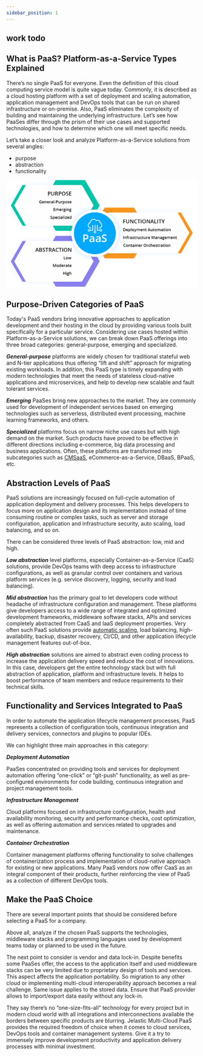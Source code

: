 ```yaml
---
sidebar_position: 1
---
```


## work todo

## What is PaaS? Platform-as-a-Service Types Explained

There’s no single PaaS for everyone. Even the definition of this cloud computing service model is quite vague today. Commonly, it is described as a cloud hosting platform with a set of deployment and scaling automation, application management and DevOps tools that can be run on shared infrastructure or on-premise. Also, PaaS eliminates the complexity of building and maintaining the underlying infrastructure. Let’s see how PaaSes differ through the prism of their use cases and supported technologies, and how to determine which one will meet specific needs.

Let’s take a closer look and analyze Platform-as-a-Service solutions from several angles:

- purpose
- abstraction
- functionality

<div style={{
    display:'flex',
    justifyContent: 'center',
    margin: '0 0 1rem 0'
}}>

![Locale Dropdown](./img/WhatIsPlatform-as-a-service/what-is-paas-768x432.png)

</div>

## Purpose-Driven Categories of PaaS

Today's PaaS vendors bring innovative approaches to application development and their hosting in the cloud by providing various tools built specifically for a particular service. Considering use cases hosted within Platform-as-a-Service solutions, we can break down PaaS offerings into three broad categories: general-purpose, emerging and specialized.

**_General-purpose_** platforms are widely chosen for traditional stateful web and N-tier applications thus offering “lift and shift” approach for migrating existing workloads. In addition, this PaaS type is timely expanding with modern technologies that meet the needs of stateless cloud-native applications and microservices, and help to develop new scalable and fault tolerant services.

**_Emerging_** PaaSes bring new approaches to the market. They are commonly used for development of independent services based on emerging technologies such as serverless, distributed event processing, machine learning frameworks, and others.

**_Specialized_** platforms focus on narrow niche use cases but with high demand on the market. Such products have proved to be effective in different directions including e-commerce, big data processing and business applications. Often, these platforms are transformed into subcategories such as [CMSaaS](https://cloudmydc.com/), eCommerce-as-a-Service, DBaaS, BPaaS, etc.

## Abstraction Levels of PaaS

PaaS solutions are increasingly focused on full-cycle automation of application deployment and delivery processes. This helps developers to focus more on application design and its implementation instead of time consuming routine or complex tasks, such as server and storage configuration, application and infrastructure security, auto scaling, load balancing, and so on.

There can be considered three levels of PaaS abstraction: low, mid and high.

**_Low abstraction_** level platforms, especially Container-as-a-Service (CaaS) solutions, provide DevOps teams with deep access to infrastructure configurations, as well as granular control over containers and various platform services (e.g. service discovery, logging, security and load balancing).

**_Mid abstraction_** has the primary goal to let developers code without headache of infrastructure configuration and management. These platforms give developers access to a wide range of integrated and optimized development frameworks, middleware software stacks, APIs and services completely abstracted from CaaS and IaaS deployment properties. Very often such PaaS solutions provide [automatic scaling](/docs/ApplicationSetting/Scaling%20And%20Clustering/Automatic%20Vertical%20Scaling), load balancing, high-availability, backup, disaster recovery, CI/CD, and other application lifecycle management features out-of-box.

**_High abstraction_** solutions are aimed to abstract even coding process to increase the application delivery speed and reduce the cost of innovations. In this case, developers get the entire technology stack but with full abstraction of application, platform and infrastructure levels. It helps to boost performance of team members and reduce requirements to their technical skills.

## Functionality and Services Integrated to PaaS

In order to automate the application lifecycle management processes, PaaS represents a collection of configuration tools, continuous integration and delivery services, connectors and plugins to popular IDEs.

We can highlight three main approaches in this category:

**_Deployment Automation_**

PaaSes concentrated on providing tools and services for deployment automation offering “one-click” or “git-push” functionality, as well as pre-configured environments for code building, continuous integration and project management tools.

**_Infrastructure Management_**

Cloud platforms focused on infrastructure configuration, health and availability monitoring, security and performance checks, cost optimization, as well as offering automation and services related to upgrades and maintenance.

**_Container Orchestration_**

Container management platforms offering functionality to solve challenges of containerization process and implementation of cloud-native approach for existing or new applications. Many PaaS vendors now offer CaaS as an integral component of their products, further reinforcing the view of PaaS as a collection of different DevOps tools.

## Make the PaaS Choice

There are several important points that should be considered before selecting a PaaS for a company.

Above all, analyze if the chosen PaaS supports the technologies, middleware stacks and programming languages used by development teams today or planned to be used in the future.

The next point to consider is vendor and data lock-in. Despite benefits some PaaSes offer, the access to the application itself and used middleware stacks can be very limited due to proprietary design of tools and services. This aspect affects the application portability. So migration to any other cloud or implementing multi-cloud interoperability approach becomes a real challenge. Same issue applies to the stored data. Ensure that PaaS provider allows to import/export data easily without any lock-in.

They say there’s no “one-size-fits-all” technology for every project but in modern cloud world with all integrations and interconnections available the borders between specific products are blurring. Jelastic Multi-Cloud PaaS provides the required freedom of choice when it comes to cloud services, DevOps tools and container management systems. Give it a try to immensely improve development productivity and application delivery processes with minimal investment.
